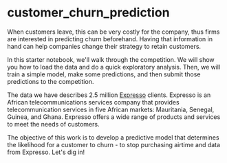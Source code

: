 # customer_churn_prediction

When customers leave, this can be very costly for the company, thus firms are interested in predicting churn beforehand. Having that information in hand can help companies change their strategy to retain customers.

In this starter notebook, we'll walk through the competition. We will show you how to load the data and do a quick exploratory analysis. Then, we will train a simple model, make some predictions, and then submit those predictions to the competition.

The data we have describes 2.5 million [Expresso](https://www.expressotelecom.sn/) clients. Expresso is an African telecommunications services company that provides telecommunication services in five African markets: Mauritania, Senegal, Guinea, and Ghana. Expresso offers a wide range of products and services to meet the needs of customers.

The objective of this work is to develop a predictive model that determines the likelihood for a customer to churn - to stop purchasing airtime and data from Expresso. Let's dig in!
